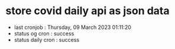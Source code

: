 # store covid daily api as json data

- last cronjob : Thursday, 09 March 2023 01:11:20
- status og cron : success
- status daily cron : success
      
      